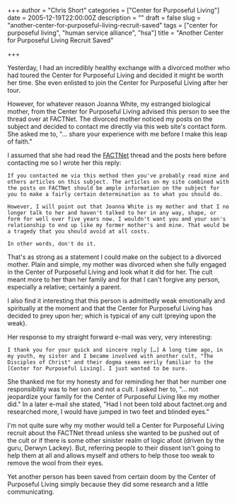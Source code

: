 +++
author = "Chris Short"
categories = ["Center for Purposeful Living"]
date = 2005-12-19T22:00:00Z
description = ""
draft = false
slug = "another-center-for-purposeful-living-recruit-saved"
tags = ["center for purposeful living", "human service alliance", "hsa"]
title = "Another Center for Purposeful Living Recruit Saved"

+++

Yesterday, I had an incredibly healthy exchange with a divorced mother who had toured the Center for Purposeful Living and decided it might be worth her time. She even enlisted to join the Center for Purposeful Living after her tour.

<script async src="//pagead2.googlesyndication.com/pagead/js/adsbygoogle.js"></script>
<!-- chrisshort.net Responsive -->
<ins class="adsbygoogle"
     style="display:block"
     data-ad-client="ca-pub-8972983586873269"
     data-ad-slot="1297095894"
     data-ad-format="auto"></ins>
<script>
   (adsbygoogle = window.adsbygoogle || []).push({});
</script>

However, for whatever reason Joanna White, my estranged biological mother, from the Center for Purposeful Living advised this person to see the thread over at FACTNet. The divorced mother noticed my posts on the subject and decided to contact me directly via this web site's contact form. She asked me to, "… share your experience with me before I make this leap of faith."

I assumed that she had read the [FACTNet](http://factnet.org/vbforum/forum/social-cultural-or-special-purpose-organizations/11887-human-service-allianceuniversity-for-human-goodness) thread and the posts here before contacting me so I wrote her this reply:

    

    If you contacted me via this method then you've probably read mine and others articles on this subject. The articles on my site combined with the posts on FACTNet should be ample information on the subject for you to make a fairly certain determination as to what you should do.

    However, I will point out that Joanna White is my mother and that I no longer talk to her and haven't talked to her in any way, shape, or form for well over five years now. I wouldn't want you and your son's relationship to end up like my former mother's and mine. That would be a tragedy that you should avoid at all costs.

    In other words, don't do it.

That's as strong as a statement I could make on the subject to a divorced mother. Plain and simple, my mother was divorced when she fully engaged in the Center of Purposeful Living and look what it did for her. The cult meant more to her than her family and for that I can't forgive any person, especially a relative; certainly a parent.

<script async src="//pagead2.googlesyndication.com/pagead/js/adsbygoogle.js"></script>
<!-- chrisshort.net Responsive -->
<ins class="adsbygoogle"
     style="display:block"
     data-ad-client="ca-pub-8972983586873269"
     data-ad-slot="1297095894"
     data-ad-format="auto"></ins>
<script>
   (adsbygoogle = window.adsbygoogle || []).push({});
</script>

I also find it interesting that this person is admittedly weak emotionally and spiritually at the moment and that the Center for Purposeful Living has decided to prey upon her; which is typical of any cult (preying upon the weak).

Her response to my straight forward e-mail was very, very interesting:

    I thank you for your quick and sincere reply […] A long time ago, in my youth, my sister and I became involved with another cult, "The Disciples of Christ" and their dogma seems eerily familiar to the [Center for Purposeful Living]. I just wanted to be sure.

She thanked me for my honesty and for reminding her that her number one responsibility was to her son and not a cult. I asked her to, "… not jeopardize your family for the Center of Purposeful Living like my mother did." In a later e-mail she stated, "Had I not been told about factnet.org and researched more, I would have jumped in two feet and blinded eyes."

I'm not quite sure why my mother would tell a Center for Purposeful Living recruit about the FACTNet thread unless she wanted to be pushed out of the cult or if there is some other sinister realm of logic afoot (driven by the guru, Derwyn Lackey). But, referring people to their dissent isn't going to help them at all and allows myself and others to help those too weak to remove the wool from their eyes.

Yet another person has been saved from certain doom by the Center of Purposeful Living simply because they did some research and a little communicating.